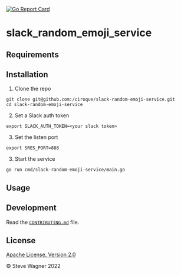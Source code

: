 [![Go Report Card](https://goreportcard.com/badge/ciroque/slack-random-emoji-service)](https://goreportcard.com/report/ciroque/slack-random-emoji-service)

# slack_random_emoji_service

## Requirements


## Installation

1. Clone the repo
```
git clone git@github.com:/ciroque/slack-random-emoji-service.git
cd slack-random-emoji-service
```

2. Set a Slack auth token
```
export SLACK_AUTH_TOKEN=<your slack token>
```

3. Set the listen port
```
export SRES_PORT=888
```

3. Start the service
```
go run cmd/slack-random-emoji-service/main.go
```

## Usage


## Development

Read the [`CONTRIBUTING.md`](https://github.com/ciroque-nginx/slack-random-emoji-service/blob/main/CONTRIBUTING.md) file.

## License

[Apache License, Version 2.0](https://github.com/ciroque-nginx/slack-random-emoji-service/blob/main/LICENSE)

&copy; Steve Wagner 2022